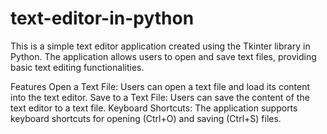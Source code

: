 # text-editor-in-python

This is a simple text editor application created using the Tkinter library in Python. The application allows users to open and save text files, providing basic text editing functionalities.

Features
Open a Text File: Users can open a text file and load its content into the text editor.
Save to a Text File: Users can save the content of the text editor to a text file.
Keyboard Shortcuts: The application supports keyboard shortcuts for opening (Ctrl+O) and saving (Ctrl+S) files.
